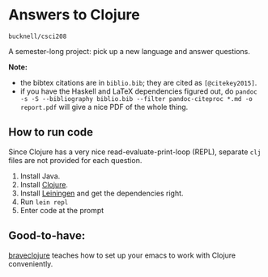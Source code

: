 # Answers to Clojure

`bucknell/csci208`

A semester-long project: pick up a new language and answer questions.


__Note:__ 

- the bibtex citations are in `biblio.bib`; they are cited as `[@citekey2015]`.
- if you have the Haskell and LaTeX dependencies figured out, do `pandoc -s -S --bibliography biblio.bib --filter pandoc-citeproc *.md -o report.pdf` will give a nice PDF of the whole thing.



## How to run code

Since Clojure has a very nice read-evaluate-print-loop (REPL), separate `clj` files are not provided for each question.

1. Install Java.
2. Install [Clojure](http://clojure.org/getting_started).
3. Install [Leiningen](http://leiningen.org) and get the dependencies right.
4. Run `lein repl`
5. Enter code at the prompt


## Good-to-have:

[braveclojure](http://www.braveclojure.com/basic-emacs/) teaches how to set up your emacs to work with Clojure conveniently.
